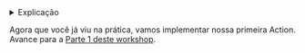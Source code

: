 <details><summary>Explicação</summary>

Sua conta foi adicionada automaticamente à org de algumas maneiras. Aqui vai uma explicação de como isto aconteceu.

O workflow das Actions, auto-approve.yml, é disparado em todos os pull requests. Durente este workflow, são disparadas 3 actions síncronas. Elas são síncronas devido à flag [`steps`](https://help.github.com/en/articles/workflow-syntax-for-github-actions#jobsjob_idsteps) no arquivo  YAML, que vamos cobrir posteriormente. 

1. hmarr/auto-approve-action@v2.0.0 - Uma action que aprova PRs automaticamente
2. bdougie/label-when-approved-action@master - Uma action que adiciona um label especificado quando aprovada. (fork de puill-reminders/label-when-approved-action)
3. bdougie/automerge-action@master - Uma action que faz o merge de pull requests com o label  "automerge". (forked from pascalgn/automerge-action)

Clique nos links para ver o código, cada um é trabalhado de uma maneira diferente, isto se deve porque as actions são ambientes virtuais que rodam qualquer código especificado e arbritário. 

</details>

Agora que você já viu na prática, vamos implementar nossa primeira Action. Avance para a [Parte 1 deste workshop](parte1-hello-world.md).
